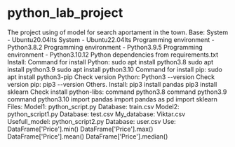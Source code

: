 # python_lab_project
The project using of model for search aportament in the town.
Base:
System - Ubuntu20.04lts
System - Ubuntu22.04lts
Programming environment - Python3.8.2
Programming environment - Python3.9.5
Programming environment - Python3.10.12
Python dependencies from requirements.txt
Install:
Command for install Python:
sudo apt install python3.8
sudo apt install python3.9
sudo apt install python3.10
Command for install pip:
sudo apt install python3-pip
Check version Python:
Python3 --version
Check version pip:
pip3 --version
Others.
Install:
pip3 install pandas
pip3 install sklearn
Check install python-libs:
command python3.8
command python3.9
command python3.10
import pandas
import pandas as pd
import sklearn
Files:
Model1:
python_script.py
Database:
train.csv
Model2:
python_script1.py
Database:
test.csv
My_database:
Viktar.csv
Usefull_model:
python_script2.py
Database:
user.csv
Use:
DataFrame['Price'].min()
DataFrame['Price'].max()
DataFrame['Price'].mean()
DataFrame['Price'].median()
